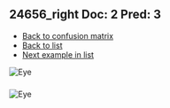 ## 24656_right Doc: 2 Pred: 3
- [Back to confusion matrix](https://github.com/juliandewit/kaggle_retinopathy/blob/master/matrix.md)
- [Back to list](https://github.com/juliandewit/kaggle_retinopathy/blob/master/lists/23/list.md)
- [Next example in list](https://github.com/juliandewit/kaggle_retinopathy/blob/master/lists/23/24/24657_left.md)

![Eye](https://retinopaty.blob.core.windows.net/size1024/24656_right_2.jpeg)

### 

![Eye]()
